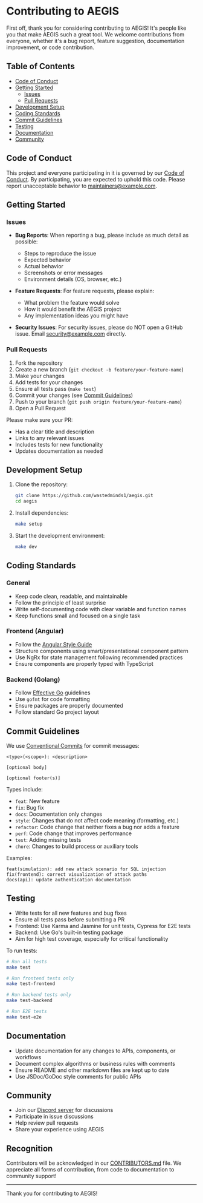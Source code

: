 # Contributing to AEGIS

First off, thank you for considering contributing to AEGIS! It's people like you that make AEGIS such a great tool. We welcome contributions from everyone, whether it's a bug report, feature suggestion, documentation improvement, or code contribution.

## Table of Contents

- [Code of Conduct](#code-of-conduct)
- [Getting Started](#getting-started)
  - [Issues](#issues)
  - [Pull Requests](#pull-requests)
- [Development Setup](#development-setup)
- [Coding Standards](#coding-standards)
- [Commit Guidelines](#commit-guidelines)
- [Testing](#testing)
- [Documentation](#documentation)
- [Community](#community)

## Code of Conduct

This project and everyone participating in it is governed by our [Code of Conduct](CODE_OF_CONDUCT.md). By participating, you are expected to uphold this code. Please report unacceptable behavior to [maintainers@example.com](mailto:maintainers@example.com).

## Getting Started

### Issues

- **Bug Reports**: When reporting a bug, please include as much detail as possible:
  - Steps to reproduce the issue
  - Expected behavior
  - Actual behavior
  - Screenshots or error messages
  - Environment details (OS, browser, etc.)

- **Feature Requests**: For feature requests, please explain:
  - What problem the feature would solve
  - How it would benefit the AEGIS project
  - Any implementation ideas you might have

- **Security Issues**: For security issues, please do NOT open a GitHub issue. Email [security@example.com](mailto:security@example.com) directly.

### Pull Requests

1. Fork the repository
2. Create a new branch (`git checkout -b feature/your-feature-name`)
3. Make your changes
4. Add tests for your changes
5. Ensure all tests pass (`make test`)
6. Commit your changes (see [Commit Guidelines](#commit-guidelines))
7. Push to your branch (`git push origin feature/your-feature-name`)
8. Open a Pull Request

Please make sure your PR:
- Has a clear title and description
- Links to any relevant issues
- Includes tests for new functionality
- Updates documentation as needed

## Development Setup

1. Clone the repository:
   ```bash
   git clone https://github.com/wastedminds1/aegis.git
   cd aegis
   ```

2. Install dependencies:
   ```bash
   make setup
   ```

3. Start the development environment:
   ```bash
   make dev
   ```

## Coding Standards

### General

- Keep code clean, readable, and maintainable
- Follow the principle of least surprise
- Write self-documenting code with clear variable and function names
- Keep functions small and focused on a single task

### Frontend (Angular)

- Follow the [Angular Style Guide](https://angular.io/guide/styleguide)
- Structure components using smart/presentational component pattern
- Use NgRx for state management following recommended practices
- Ensure components are properly typed with TypeScript

### Backend (Golang)

- Follow [Effective Go](https://golang.org/doc/effective_go) guidelines
- Use `gofmt` for code formatting
- Ensure packages are properly documented
- Follow standard Go project layout

## Commit Guidelines

We use [Conventional Commits](https://www.conventionalcommits.org/) for commit messages:

```
<type>(<scope>): <description>

[optional body]

[optional footer(s)]
```

Types include:
- `feat`: New feature
- `fix`: Bug fix
- `docs`: Documentation only changes
- `style`: Changes that do not affect code meaning (formatting, etc.)
- `refactor`: Code change that neither fixes a bug nor adds a feature
- `perf`: Code change that improves performance
- `test`: Adding missing tests
- `chore`: Changes to build process or auxiliary tools

Examples:
```
feat(simulation): add new attack scenario for SQL injection
fix(frontend): correct visualization of attack paths
docs(api): update authentication documentation
```

## Testing

- Write tests for all new features and bug fixes
- Ensure all tests pass before submitting a PR
- Frontend: Use Karma and Jasmine for unit tests, Cypress for E2E tests
- Backend: Use Go's built-in testing package
- Aim for high test coverage, especially for critical functionality

To run tests:
```bash
# Run all tests
make test

# Run frontend tests only
make test-frontend

# Run backend tests only
make test-backend

# Run E2E tests
make test-e2e
```

## Documentation

- Update documentation for any changes to APIs, components, or workflows
- Document complex algorithms or business rules with comments
- Ensure README and other markdown files are kept up to date
- Use JSDoc/GoDoc style comments for public APIs

## Community

- Join our [Discord server](https://discord.gg/example) for discussions
- Participate in issue discussions
- Help review pull requests
- Share your experience using AEGIS

## Recognition

Contributors will be acknowledged in our [CONTRIBUTORS.md](CONTRIBUTORS.md) file. We appreciate all forms of contribution, from code to documentation to community support!

---

Thank you for contributing to AEGIS!
